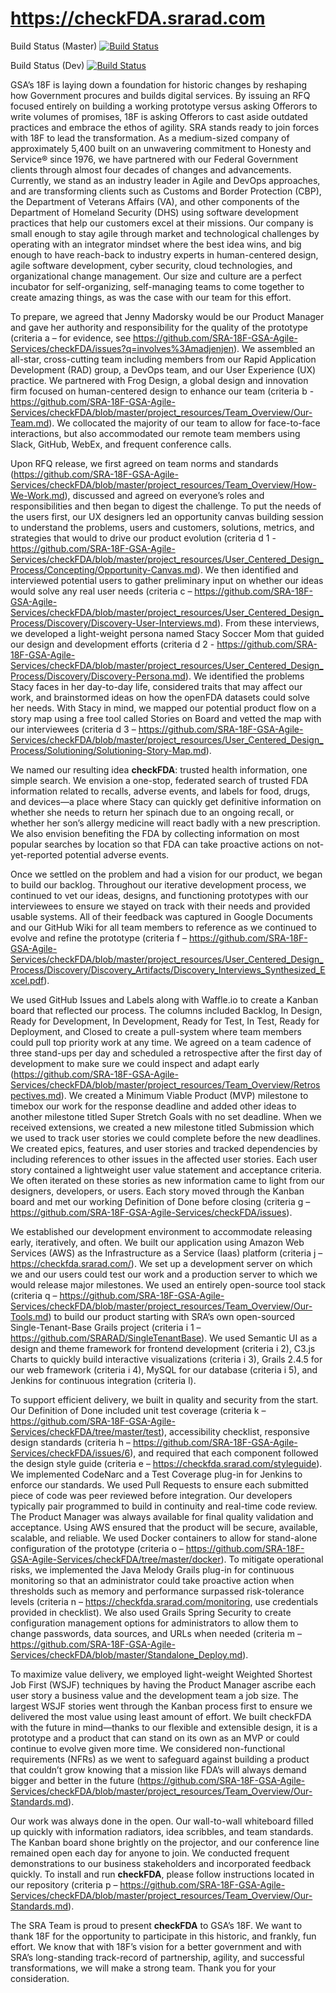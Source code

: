 https://checkFDA.srarad.com
===========================

Build Status (Master)
[![Build Status](http://jenkins-hackathon.srarad.com/buildStatus/icon?job=checkFDA)](http://jenkins-hackathon.srarad.com/job/checkFDA/)

Build Status (Dev)
[![Build Status](http://jenkins-hackathon.srarad.com/buildStatus/icon?job=checkFDA-Dev)](http://jenkins-hackathon.srarad.com/job/checkFDA-Dev/)

GSA’s 18F is laying down a foundation for historic changes by reshaping how Government procures and builds digital services. By issuing an RFQ focused entirely on building a working prototype versus asking Offerors to write volumes of promises, 18F is asking Offerors to cast aside outdated practices and embrace the ethos of agility. SRA stands ready to join forces with 18F to lead the transformation. As a medium-sized company of approximately 5,400 built on an unwavering commitment to Honesty and Service® since 1976, we have partnered with our Federal Government clients through almost four decades of changes and advancements. Currently, we stand as an industry leader in Agile and DevOps approaches, and are transforming clients such as Customs and Border Protection (CBP), the Department of Veterans Affairs (VA), and other components of the Department of Homeland Security (DHS) using software development practices that help our customers excel at their missions. Our company is small enough to stay agile through market and technological challenges by operating with an integrator mindset where the best idea wins, and big enough to have reach-back to industry experts in human-centered design, agile software development, cyber security, cloud technologies, and organizational change management. Our size and culture are a perfect incubator for self-organizing, self-managing teams to come together to create amazing things, as was the case with our team for this effort.

To prepare, we agreed that Jenny Madorsky would be our Product Manager and gave her authority and responsibility for the quality of the prototype (criteria a – for evidence, see https://github.com/SRA-18F-GSA-Agile-Services/checkFDA/issues?q=involves%3Amadjenjen). We assembled an all-star, cross-cutting team including members from our Rapid Application Development (RAD) group, a DevOps team, and our User Experience (UX) practice. We partnered with Frog Design, a global design and innovation firm focused on human-centered design to enhance our team (criteria b - https://github.com/SRA-18F-GSA-Agile-Services/checkFDA/blob/master/project_resources/Team_Overview/Our-Team.md). We collocated the majority of our team to allow for face-to-face interactions, but also accommodated our remote team members using Slack, GitHub, WebEx, and frequent conference calls.

Upon RFQ release, we first agreed on team norms and standards (https://github.com/SRA-18F-GSA-Agile-Services/checkFDA/blob/master/project_resources/Team_Overview/How-We-Work.md), discussed and agreed on everyone’s roles and responsibilities and then began to digest the challenge. To put the needs of the users first, our UX designers led an opportunity canvas building session to understand the problems, users and customers, solutions, metrics, and strategies that would to drive our product evolution (criteria d 1 -  https://github.com/SRA-18F-GSA-Agile-Services/checkFDA/blob/master/project_resources/User_Centered_Design_Process/Concepting/Opportunity-Canvas.md). We then identified and interviewed potential users to gather preliminary input on whether our ideas would solve any real user needs (criteria c – https://github.com/SRA-18F-GSA-Agile-Services/checkFDA/blob/master/project_resources/User_Centered_Design_Process/Discovery/Discovery-User-Interviews.md). From these interviews, we developed a light-weight persona named Stacy Soccer Mom that guided our design and development efforts (criteria d 2 - https://github.com/SRA-18F-GSA-Agile-Services/checkFDA/blob/master/project_resources/User_Centered_Design_Process/Discovery/Discovery-Persona.md). We identified the problems Stacy faces in her day-to-day life, considered traits that may affect our work, and brainstormed ideas on how the openFDA datasets could solve her needs. With Stacy in mind, we mapped our potential product flow on a story map using a free tool called Stories on Board and vetted the map with our interviewees (criteria d 3 – https://github.com/SRA-18F-GSA-Agile-Services/checkFDA/blob/master/project_resources/User_Centered_Design_Process/Solutioning/Solutioning-Story-Map.md).

We named our resulting idea **checkFDA**: trusted health information, one simple search. We envision a one-stop, federated search of trusted FDA information related to recalls, adverse events, and labels for food, drugs, and devices—a place where Stacy can quickly get definitive information on whether she needs to return her spinach due to an ongoing recall, or whether her son’s allergy medicine will react badly with a new prescription. We also envision benefiting the FDA by collecting information on most popular searches by location so that FDA can take proactive actions on not-yet-reported potential adverse events.

Once we settled on the problem and had a vision for our product, we began to build our backlog. Throughout our iterative development process, we continued to vet our ideas, designs, and functioning prototypes with our interviewees to ensure we stayed on track with their needs and provided usable systems. All of their feedback was captured in Google Documents and our GitHub Wiki for all team members to reference as we continued to evolve and refine the prototype (criteria f  – https://github.com/SRA-18F-GSA-Agile-Services/checkFDA/blob/master/project_resources/User_Centered_Design_Process/Discovery/Discovery_Artifacts/Discovery_Interviews_Synthesized_Excel.pdf).

We used GitHub Issues and Labels along with Waffle.io to create a Kanban board that reflected our process. The columns included Backlog, In Design, Ready for Development, In Development, Ready for Test, In Test, Ready for Deployment, and Closed to create a pull-system where team members could pull top priority work at any time. We agreed on a team cadence of three stand-ups per day and scheduled a retrospective after the first day of development to make sure we could inspect and adapt early (https://github.com/SRA-18F-GSA-Agile-Services/checkFDA/blob/master/project_resources/Team_Overview/Retrospectives.md). We created a Minimum Viable Product (MVP) milestone to timebox our work for the response deadline and added other ideas to another milestone titled Super Stretch Goals with no set deadline. When we received extensions, we created a new milestone titled Submission which we used to track user stories we could complete before the new deadlines. We created epics, features, and user stories and tracked dependencies by including references to other issues in the affected user stories. Each user story contained a lightweight user value statement and acceptance criteria. We often iterated on these stories as new information came to light from our designers, developers, or users. Each story moved through the Kanban board and met our working Definition of Done before closing (criteria g – https://github.com/SRA-18F-GSA-Agile-Services/checkFDA/issues).

We established our development environment to accommodate releasing early, iteratively, and often. We built our application using Amazon Web Services (AWS) as the Infrastructure as a Service (Iaas) platform (criteria j – https://checkfda.srarad.com/). We set up a development server on which we and our users could test our work and a production server to which we would release major milestones. We used an entirely open-source tool stack (criteria q – https://github.com/SRA-18F-GSA-Agile-Services/checkFDA/blob/master/project_resources/Team_Overview/Our-Tools.md) to build our product starting with SRA’s own open-sourced Single-Tenant-Base Grails project (criteria i 1 – https://github.com/SRARAD/SingleTenantBase). We used Semantic UI as a design and theme framework for frontend development (criteria i 2), C3.js Charts to quickly build interactive visualizations (criteria i 3), Grails 2.4.5 for our web framework (criteria i 4), MySQL for our database (criteria i 5), and Jenkins for continuous integration (criteria l).

To support efficient delivery, we built in quality and security from the start. Our Definition of Done included unit test coverage (criteria k – https://github.com/SRA-18F-GSA-Agile-Services/checkFDA/tree/master/test), accessibility checklist, responsive design standards (criteria h – https://github.com/SRA-18F-GSA-Agile-Services/checkFDA/issues/6), and required that each component followed the design style guide (criteria e – https://checkfda.srarad.com/styleguide). We implemented CodeNarc and a Test Coverage plug-in for Jenkins to enforce our standards. We used Pull Requests to ensure each submitted piece of code was peer reviewed before integration. Our developers typically pair programmed to build in continuity and real-time code review. The Product Manager was always available for final quality validation and acceptance. Using AWS ensured that the product will be secure, available, scalable, and reliable. We used Docker containers to allow for stand-alone configuration of the prototype (criteria o – https://github.com/SRA-18F-GSA-Agile-Services/checkFDA/tree/master/docker). To mitigate operational risks, we implemented the Java Melody Grails plug-in for continuous monitoring so that an administrator could take proactive action when thresholds such as memory and performance surpassed risk-tolerance levels (criteria n – https://checkfda.srarad.com/monitoring, use credentials provided in checklist). We also used Grails Spring Security to create configuration management options for administrators to allow them to change passwords, data sources, and URLs when needed (criteria m – https://github.com/SRA-18F-GSA-Agile-Services/checkFDA/blob/master/Standalone_Deploy.md).

To maximize value delivery, we employed light-weight Weighted Shortest Job First (WSJF) techniques by having the Product Manager ascribe each user story a business value and the development team a job size. The largest WSJF stories went through the Kanban process first to ensure we delivered the most value using least amount of effort. We built checkFDA with the future in mind—thanks to our flexible and extensible design, it is a prototype and a product that can stand on its own as an MVP or could continue to evolve given more time. We considered non-functional requirements (NFRs) as we went to safeguard against building a product that couldn’t grow knowing that a mission like FDA’s will always demand bigger and better in the future (https://github.com/SRA-18F-GSA-Agile-Services/checkFDA/blob/master/project_resources/Team_Overview/Our-Standards.md).

Our work was always done in the open. Our wall-to-wall whiteboard filled up quickly with information radiators, idea scribbles, and team standards. The Kanban board shone brightly on the projector, and our conference line remained open each day for anyone to join. We conducted frequent demonstrations to our business stakeholders and incorporated feedback quickly. To install and run **checkFDA**, please follow instructions located in our repository (criteria p – https://github.com/SRA-18F-GSA-Agile-Services/checkFDA/blob/master/project_resources/Team_Overview/Our-Standards.md).

The SRA Team is proud to present **checkFDA** to GSA’s 18F. We want to thank 18F for the opportunity to participate in this historic, and frankly, fun effort. We know that with 18F’s vision for a better government and with SRA’s long-standing track-record of partnership, agility, and successful transformations, we will make a strong team. Thank you for your consideration.